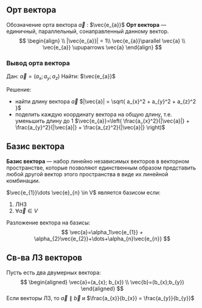 ## Орт вектора
Обозначение орта вектора $\vec{a}$ : $\vec{e_{a}}$
**Орт вектора** — единичный, параллельный, сонаправленный данному вектор.
$$
\begin{align} \\
|\vec{e_{a}}| = 1\\
\vec{e_{a}}\parallel \vec{a} \\
\vec{e_{a}} \upuparrows \vec{a}
\end{align}
$$
### Вывод орта вектора
Дан: $\vec{a} = (a_{x}; a_{y}; a_{z})$ 
Найти: $\vec{e_{a}}$

Решение:
- найти длину вектора $\vec{a}$
	$|\vec{a}| = \sqrt{ a_{x}^2 + a_{y}^2 + a_{z}^2 }$
- поделить каждую координату вектора на общую длину, т.е. уменьшить длину до 1
  $\vec{e_{a}}=\left(  \frac{a_{x}^2}{|\vec{a}|} + \frac{a_{y}^2}{|\vec{a}|} + \frac{a_{z}^2}{|\vec{a}|}  \right)$
## Базис вектора

**Базис вектора** —  набор линейно независимых векторов в векторном пространстве, которые позволяют единственным образом представить любой другой вектор этого пространства в виде их линейной комбинации.

$\vec{e_{1}}\dots \vec{e}_{n} \in V$ является базисом если:
1. ЛНЗ
2. $\forall \vec{a}\in V$

Разложение вектора на базисы:
$$
\vec{a}=\alpha_1\vec{e_{1}} + \alpha_{2}\vec{e_{2}}+\dots+\alpha_{n}\vec{e_{n}}
$$

## Св-ва ЛЗ векторов

Пусть есть два двумерных вектора:
$$
\begin{aligned}
\vec{a}=(a_{x}; b_{x}) \\ 
\vec{b}=(b_{x};b_{y})
\end{aligned}
$$ Если векторы ЛЗ, то $\vec{a}\parallel \vec{b}$  и $\frac{a_{x}}{b_{x}} = \frac{a_{y}}{b_{y}}$ 
